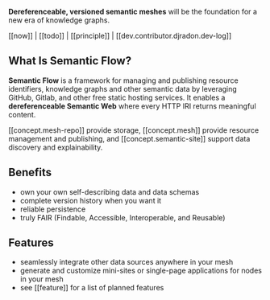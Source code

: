 
**Dereferenceable, versioned semantic meshes** will be the foundation for a new era of knowledge graphs.

[[now]] | [[todo]] | [[principle]] | [[dev.contributor.djradon.dev-log]]

## What Is Semantic Flow?

**Semantic Flow** is a framework for managing and publishing resource identifiers, knowledge graphs and other semantic data by leveraging GitHub, Gitlab, and other free static hosting services. It enables a **dereferenceable Semantic Web** where every HTTP IRI returns meaningful content.

[[concept.mesh-repo]] provide storage, [[concept.mesh]] provide resource management and publishing, and [[concept.semantic-site]] support data discovery and explainability.

## Benefits

- own your own self-describing data and data schemas
- complete version history when you want it
- reliable persistence
- truly FAIR (Findable, Accessible, Interoperable, and Reusable)

## Features

- seamlessly integrate other data sources anywhere in your mesh
- generate and customize mini-sites or single-page applications for nodes in your mesh
- see [[feature]] for a list of planned features
